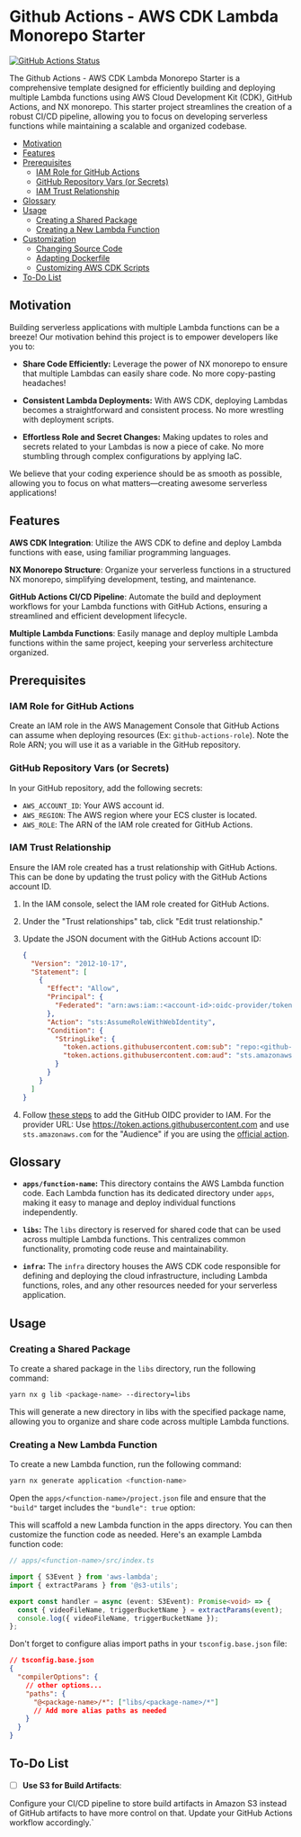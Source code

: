 # Github Actions - AWS CDK Lambda Monorepo Starter

[![GitHub Actions Status](https://github.com/nguyenkhavi/gha-cdk-lambda-monorepo/actions/workflows/dev.yaml/badge.svg)](https://github.com/nguyenkhavi/gha-cdk-lambda-monorepo/actions)

The Github Actions - AWS CDK Lambda Monorepo Starter is a comprehensive template designed for efficiently building and deploying multiple Lambda functions using AWS Cloud Development Kit (CDK), GitHub Actions, and NX monorepo. This starter project streamlines the creation of a robust CI/CD pipeline, allowing you to focus on developing serverless functions while maintaining a scalable and organized codebase.

- [Motivation](#motivation)
- [Features](#features)
- [Prerequisites](#prerequisites)
  - [IAM Role for GitHub Actions](#iam-role-for-github-actions)
  - [GitHub Repository Vars (or Secrets)](#github-repository-vars-or-secrets)
  - [IAM Trust Relationship](#iam-trust-relationship)
- [Glossary](#glossary)
- [Usage](#usage)
  - [Creating a Shared Package](#creating-a-shared-package)
  - [Creating a New Lambda Function](#creating-a-new-lambda-function)
- [Customization](#customization)
  - [Changing Source Code](#changing-source-code)
  - [Adapting Dockerfile](#adapting-dockerfile)
  - [Customizing AWS CDK Scripts](#customizing-aws-cdk-scripts)
- [To-Do List](#to-do-list)

## Motivation

Building serverless applications with multiple Lambda functions can be a breeze! Our motivation behind this project is to empower developers like you to:

- **Share Code Efficiently:** Leverage the power of NX monorepo to ensure that multiple Lambdas can easily share code. No more copy-pasting headaches!

- **Consistent Lambda Deployments:** With AWS CDK, deploying Lambdas becomes a straightforward and consistent process. No more wrestling with deployment scripts.

- **Effortless Role and Secret Changes:** Making updates to roles and secrets related to your Lambdas is now a piece of cake. No more stumbling through complex configurations by applying IaC.

We believe that your coding experience should be as smooth as possible, allowing you to focus on what matters—creating awesome serverless applications!

## Features

**AWS CDK Integration**: Utilize the AWS CDK to define and deploy Lambda functions with ease, using familiar programming languages.

**NX Monorepo Structure**: Organize your serverless functions in a structured NX monorepo, simplifying development, testing, and maintenance.

**GitHub Actions CI/CD Pipeline**: Automate the build and deployment workflows for your Lambda functions with GitHub Actions, ensuring a streamlined and efficient development lifecycle.

**Multiple Lambda Functions**: Easily manage and deploy multiple Lambda functions within the same project, keeping your serverless architecture organized.

## Prerequisites

### IAM Role for GitHub Actions

Create an IAM role in the AWS Management Console that GitHub Actions can assume when deploying resources (Ex: `github-actions-role`).
Note the Role ARN; you will use it as a variable in the GitHub repository.

### GitHub Repository Vars (or Secrets)

In your GitHub repository, add the following secrets:

- `AWS_ACCOUNT_ID`: Your AWS account id.
- `AWS_REGION`: The AWS region where your ECS cluster is located.
- `AWS_ROLE`: The ARN of the IAM role created for GitHub Actions.

### IAM Trust Relationship

Ensure the IAM role created has a trust relationship with GitHub Actions. This can be done by updating the trust policy with the GitHub Actions account ID.

1. In the IAM console, select the IAM role created for GitHub Actions.

2. Under the "Trust relationships" tab, click "Edit trust relationship."

3. Update the JSON document with the GitHub Actions account ID:

   ```json
   {
     "Version": "2012-10-17",
     "Statement": [
       {
         "Effect": "Allow",
         "Principal": {
           "Federated": "arn:aws:iam::<account-id>:oidc-provider/token.actions.githubusercontent.com"
         },
         "Action": "sts:AssumeRoleWithWebIdentity",
         "Condition": {
           "StringLike": {
             "token.actions.githubusercontent.com:sub": "repo:<github-username>/<github-repo>:*",
             "token.actions.githubusercontent.com:aud": "sts.amazonaws.com"
           }
         }
       }
     ]
   }
   ```

4. Follow [these steps](https://docs.aws.amazon.com/IAM/latest/UserGuide/id_roles_providers_create_oidc.html) to add the GitHub OIDC provider to IAM. For the provider URL: Use https://token.actions.githubusercontent.com and use `sts.amazonaws.com` for the "Audience" if you are using the [official action](https://github.com/aws-actions/configure-aws-credentials).

## Glossary

- **`apps/function-name`:** This directory contains the AWS Lambda function code. Each Lambda function has its dedicated directory under `apps`, making it easy to manage and deploy individual functions independently.

- **`libs`:** The `libs` directory is reserved for shared code that can be used across multiple Lambda functions. This centralizes common functionality, promoting code reuse and maintainability.

- **`infra`:** The `infra` directory houses the AWS CDK code responsible for defining and deploying the cloud infrastructure, including Lambda functions, roles, and any other resources needed for your serverless application.

## Usage

### Creating a Shared Package

To create a shared package in the `libs` directory, run the following command:

```bash
yarn nx g lib <package-name> --directory=libs
```

This will generate a new directory in libs with the specified package name, allowing you to organize and share code across multiple Lambda functions.

### Creating a New Lambda Function

To create a new Lambda function, run the following command:

```bash
yarn nx generate application <function-name>
```

Open the `apps/<function-name>/project.json` file and ensure that the `"build"` target includes the `"bundle": true` option:

This will scaffold a new Lambda function in the apps directory. You can then customize the function code as needed. Here's an example Lambda function code:

```typescript
// apps/<function-name>/src/index.ts

import { S3Event } from 'aws-lambda';
import { extractParams } from '@s3-utils';

export const handler = async (event: S3Event): Promise<void> => {
  const { videoFileName, triggerBucketName } = extractParams(event);
  console.log({ videoFileName, triggerBucketName });
};
```

Don't forget to configure alias import paths in your `tsconfig.base.json` file:

```json
// tsconfig.base.json
{
  "compilerOptions": {
    // other options...
    "paths": {
      "@<package-name>/*": ["libs/<package-name>/*"]
      // Add more alias paths as needed
    }
  }
}
```

<!-- ## Customization

### Changing Source Code

The source code is located in the src/ directory. Customize the Node.js application logic to meet your specific requirements.

### Adapting Dockerfile

The Dockerfile (Dockerfile) in the root directory defines the configuration for containerizing your source code. Modify the Dockerfile as needed to ensure compatibility with your application.

### Customizing AWS CDK Scripts

The AWS CDK scripts are located in the infra directory. Customize the scripts in infra to define your AWS infrastructure according to your requirements. -->

## To-Do List

- [ ] **Use S3 for Build Artifacts**:

Configure your CI/CD pipeline to store build artifacts in Amazon S3 instead of GitHub artifacts to have more control on that. Update your GitHub Actions workflow accordingly.`
